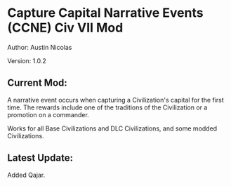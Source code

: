# Capture Capital Narrative Events (CCNE) Civ VII Mod

Author: Austin Nicolas

Version: 1.0.2

## Current Mod:

A narrative event occurs when capturing a Civilization's capital for the first time. The rewards include one of the traditions of the Civilization or a promotion on a commander.

Works for all Base Civilizations and DLC Civilizations, and some modded Civilizations.

## Latest Update:

Added Qajar.